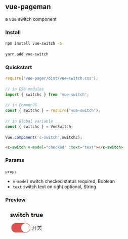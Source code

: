 ## vue-pageman

a vue switch component

### Install

```bash
npm install vue-switch -S

yarn add vue-switch
```

### Quickstart
```javascript
require('vue-pager/dist/vue-switch.css');

// in ES6 modules
import { switchc } from 'vue-switch';

// in CommonJS
const { switchc } = require('vue-switch');

// in Global variable
const { switchc } = VueSwitch;

Vue.component('c-switch',switchc);
```
```html
<c-switch v-model="checked" :text="text"></c-switch>
```

### Params

`props`
- `v-model`	         switch checked status          required, Boolean
- `text`	         switch text on right	        optional, String


### Preview

![switch image](./doc/switch.png)